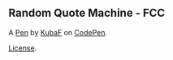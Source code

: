 Random Quote Machine - FCC
--------------------------


A [Pen](https://codepen.io/muppetPL/pen/JbXKvr) by [KubaF](http://codepen.io/muppetPL) on [CodePen](http://codepen.io/).

[License](https://codepen.io/muppetPL/pen/JbXKvr/license).